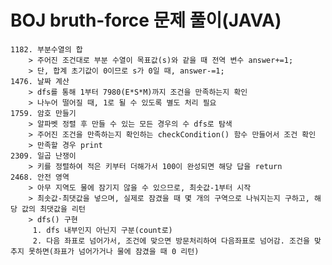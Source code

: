 BOJ bruth-force 문제 풀이(JAVA)
================================================
    1182. 부분수열의 합
        > 주어진 조건대로 부분 수열이 목표값(s)와 같을 때 전역 변수 answer+=1;
        > 단, 합계 초기값이 0이므로 s가 0일 때, answer-=1;
    1476. 날짜 계산
        > dfs를 통해 1부터 7980(E*S*M)까지 조건을 만족하는지 확인
        > 나누어 떨어질 때, 1로 될 수 있도록 별도 처리 필요
    1759. 암호 만들기
        > 알파벳 정렬 후 만들 수 있는 모든 경우의 수 dfs로 탐색
        > 주어진 조건을 만족하는지 확인하는 checkCondition() 함수 만들어서 조건 확인
        > 만족할 경우 print
    2309. 일곱 난쟁이
        > 키를 정렬하여 적은 키부터 더해가서 100이 완성되면 해당 답을 return
    2468. 안전 영역
        > 아무 지역도 물에 잠기지 않을 수 있으므로, 최솟값-1부터 시작
        > 최솟값-최댓값을 넣으며, 실제로 잠겼을 때 몇 개의 구역으로 나눠지는지 구하고, 해당 값의 최댓값을 리턴
        > dfs() 구현 
         1. dfs 내부인지 아닌지 구분(count로)
         2. 다음 좌표로 넘어가서, 조건에 맞으면 방문처리하여 다음좌표로 넘어감. 조건을 맞추지 못하면(좌표가 넘어가거나 물에 잠겼을 때 0 리턴)


